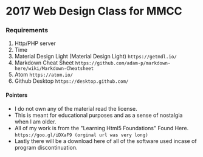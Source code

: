 # 2017 Web Design Class for MMCC

### Requirements
1. Http/PHP server
2. Time
3. Material Design Light (Material Design Light) 
`https://getmdl.io/`
4. Markdown Cheat Sheet
`https://github.com/adam-p/markdown-here/wiki/Markdown-Cheatsheet`
5. Atom
`https://atom.io/`
6. Github Desktop
`https://desktop.github.com/`
#### Pointers
+ I do not own any of the material read the license.
+ This is meant for educational purposes and as a sense of nostalgia when I am older.
+ All of my work is from the "Learning Html5 Foundations" Found Here.
`https://goo.gl/iDXaF9 (orginal url was very long)`
+ Lastly there will be a download here of all of the software used incase of program discontinuation. 

